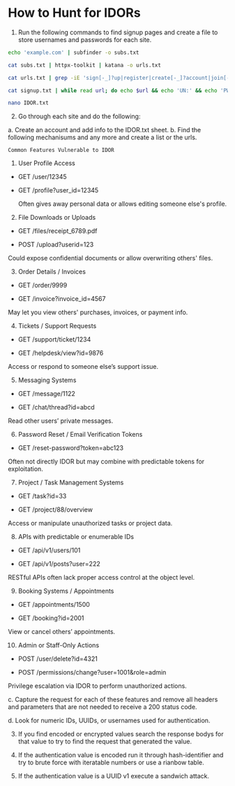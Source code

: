 # How to Hunt for IDORs

1. Run the following commands to find signup pages and create a file to store usernames and passwords for each site.

```bash
echo 'example.com' | subfinder -o subs.txt

cat subs.txt | httpx-toolkit | katana -o urls.txt

cat urls.txt | grep -iE 'sign[-_]?up|register|create[-_]?account|join[-_]?now' | sort -u > signup.txt

cat signup.txt | while read url; do echo $url && echo 'UN:' && echo 'PW' > IDOR.txt; done

nano IDOR.txt
```

2. Go through each site and do the following:

a. Create an account and add info to the IDOR.txt sheet.
b. Find the following mechanisums and any more and create a list or the urls.

`Common Features Vulnerable to IDOR`
1. User Profile Access

- GET /user/12345

- GET /profile?user_id=12345

  Often gives away personal data or allows editing someone else's profile.

2. File Downloads or Uploads

- GET /files/receipt_6789.pdf

- POST /upload?userid=123

Could expose confidential documents or allow overwriting others' files.

3. Order Details / Invoices

- GET /order/9999

- GET /invoice?invoice_id=4567

May let you view others' purchases, invoices, or payment info.

4. Tickets / Support Requests

- GET /support/ticket/1234

- GET /helpdesk/view?id=9876

Access or respond to someone else’s support issue.

5. Messaging Systems

- GET /message/1122

- GET /chat/thread?id=abcd

Read other users’ private messages.

6. Password Reset / Email Verification Tokens

- GET /reset-password?token=abc123

Often not directly IDOR but may combine with predictable tokens for exploitation.

7. Project / Task Management Systems

- GET /task?id=33

- GET /project/88/overview

Access or manipulate unauthorized tasks or project data.

8. APIs with predictable or enumerable IDs

- GET /api/v1/users/101

- GET /api/v1/posts?user=222

RESTful APIs often lack proper access control at the object level.

9. Booking Systems / Appointments

- GET /appointments/1500

- GET /booking?id=2001

View or cancel others’ appointments.

10. Admin or Staff-Only Actions

- POST /user/delete?id=4321

- POST /permissions/change?user=1001&role=admin

Privilege escalation via IDOR to perform unauthorized actions.


c. Capture the request for each of these features and remove all headers and parameters that are not needed to receive a 200 status code.

d. Look for numeric IDs, UUIDs, or usernames used for authentication.

3. If you find encoded or encrypted values search the response bodys for that value to try to find the request that generated the value. 

4. If the authentication value is encoded run it through hash-identifier and try to brute force with iteratable numbers or use a rianbow table.

5. If the authentication value is a UUID v1 execute a sandwich attack.
